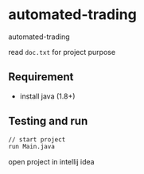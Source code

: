 # automated-trading

automated-trading

read `doc.txt` for project purpose

## Requirement

- install java (1.8+)

## Testing and run

```zsh
// start project
run Main.java
```

open project in intellij idea
